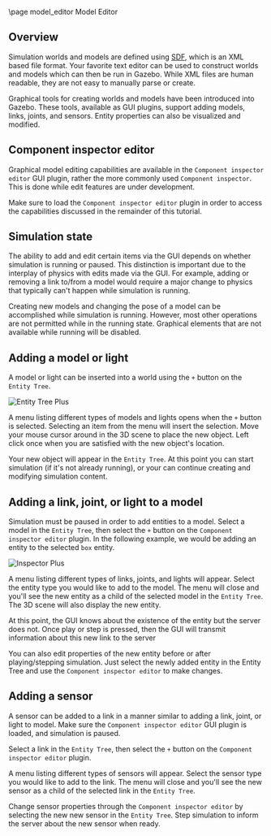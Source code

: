 \page model_editor Model Editor

## Overview

Simulation worlds and models are defined using [SDF](https://sdformat.org),
which is an XML based file format. Your favorite text editor can be used to
construct worlds and models which can then be run in Gazebo. While XML
files are human readable, they are not easy to manually parse or create.

Graphical tools for creating worlds and models have been introduced into
Gazebo. These tools, available as GUI plugins, support adding models, links,
joints, and sensors.  Entity properties can also be visualized and
modified.

## Component inspector editor

Graphical model editing capabilities are available in the
`Component inspector editor` GUI plugin, rather the more commonly used
`Component inspector`. This is done while edit features are under development.

Make sure to load the `Component inspector editor` plugin in order to
access the capabilities discussed in the remainder of this tutorial.

## Simulation state

The ability to add and edit certain items via the GUI depends on whether
simulation is running or paused. This distinction is important due to the
interplay of physics with edits made via the GUI. For example, adding or
removing a link to/from a model would require a major change to physics that
typically can't happen while simulation is running.

Creating new models and changing the pose of a model can be accomplished
while simulation is running. However, most other operations are not
permitted while in the running state. Graphical elements that are not
available while running will be disabled.

## Adding a model or light

A model or light can be inserted into a world using the `+` button on the
`Entity Tree`.

![Entity Tree Plus](https://raw.githubusercontent.com/gazebosim/gz-sim/main/tutorials/files/model_editor/entity_tree_plus.png)

A menu listing different types of models and lights opens when the `+`
button is selected. Selecting an item from the menu will insert the
selection. Move your mouse cursor around in the 3D scene to place the new
object. Left click once when you are satisfied with the new object's
location.

Your new object will appear in the `Entity Tree`. At this point you can
start simulation (if it's not already running), or your can continue
creating and modifying simulation content.

## Adding a link, joint, or light to a model

Simulation must be paused in order to add entities to a model. Select
a model in the `Entity Tree`, then select the `+` button on the `Component
inspector editor` plugin. In the following example, we would be adding
an entity to the selected `box` entity.

![Inspector Plus](https://raw.githubusercontent.com/gazebosim/gz-sim/main/tutorials/files/model_editor/inspector_plus.png)

A menu listing different types of links, joints, and lights will appear.
Select the entity type you would like to add to the model. The menu will close
and you'll see the new entity as a child of the selected model in the `Entity
Tree`. The 3D scene will also display the new entity.

At this point, the GUI knows about the existence of the entity but the server
does not. Once play or step is pressed, then the GUI will transmit
information about this new link to the server

You can also edit properties of the new entity before or after playing/stepping
simulation. Just select the newly added entity in the Entity Tree and use
the `Component inspector editor` to make changes.

## Adding a sensor

A sensor can be added to a link in a manner similar to adding a link, joint,
or light to model. Make sure the `Component inspector editor` GUI plugin
is loaded, and simulation is paused.

Select a link in the `Entity Tree`, then select the `+` button on the
`Component inspector editor` plugin.

A menu listing different types of sensors will appear.  Select the sensor
type you would like to add to the link. The menu will close and you'll see
the new sensor as a child of the selected link in the `Entity Tree`. 

Change sensor properties through the `Component inspector editor` by
selecting the new new sensor in the `Entity Tree`. Step simulation to inform
the server about the new sensor when ready.
